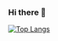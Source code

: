 ### Hi there 👋
<!-- [![pq's GitHub stats](https://github-readme-stats.vercel.app/api?username=qianphong&show_icons=true)](https://github.com/qianphong)-->

[![Top Langs](https://github-readme-stats.vercel.app/api/top-langs/?username=qianphong&hide=scss,less,css,html)](https://github.com/qianphong)


<!--
**qianphong/qianphong** is a ✨ _special_ ✨ repository because its `README.md` (this file) appears on your GitHub profile.

Here are some ideas to get you started:

- 🔭 I’m currently working on ...
- 🌱 I’m currently learning ...
- 👯 I’m looking to collaborate on ...
- 🤔 I’m looking for help with ...
- 💬 Ask me about ...
- 📫 How to reach me: ...
- 😄 Pronouns: ...
- ⚡ Fun fact: ...
-->
